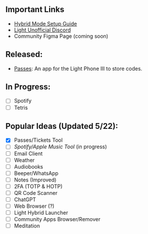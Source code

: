 ## Important Links
- [Hybrid Mode Setup Guide](https://docs.google.com/document/d/1aDvuVqibzC8x0FpuHaJw5llYmERLgU8CwcEHg9hHZqc/mobilebasic)
- [Light Unofficial Discord](https://discord.gg/XS4T7YH4jF)
- Community Figma Page (coming soon)

## Released:
- [Passes](https://github.com/vandamd/passes): An app for the Light Phone III to store codes.

## In Progress:
- [ ] Spotify
- [ ] Tetris

## Popular Ideas (Updated 5/22):
- [x] Passes/Tickets Tool
- [ ] _Spotify/Apple Music Tool_ (in progress)
- [ ] Email Client
- [ ] Weather
- [ ] Audiobooks
- [ ] Beeper/WhatsApp
- [ ] Notes (Improved)
- [ ] 2FA (TOTP & HOTP)
- [ ] QR Code Scanner
- [ ] ChatGPT
- [ ] Web Browser (?)
- [ ] Light Hybrid Launcher
- [ ] Community Apps Browser/Remover
- [ ] Meditation
